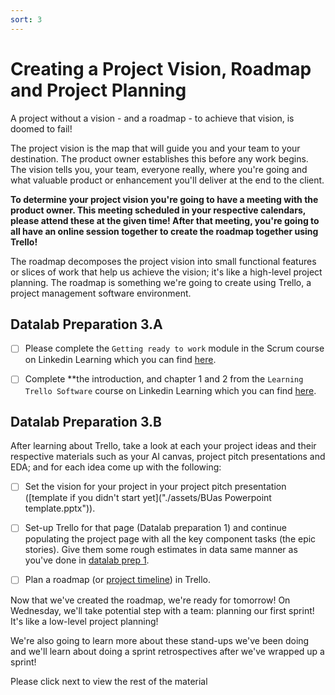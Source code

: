 ```yaml
---
sort: 3
---
```


# Creating a Project Vision, Roadmap and Project Planning

A project without a vision - and a roadmap - to achieve that vision, is
doomed to fail!

The project vision is the map that will guide you and your team to your destination.
The product owner establishes this before any work begins.
The vision tells you, your team, everyone really, where you're going and what
valuable product or enhancement you'll deliver at the end to the client.

**To determine your project vision you're going to have a meeting with the product owner. This meeting scheduled in your respective calendars, please attend these at the given time! After that meeting, you're going to all have an online session together to create the roadmap together using Trello!**

The roadmap decomposes the project vision into small functional features or slices
of work that help us achieve the vision; it's like a high-level project planning. The roadmap is something we're going to create using Trello, a project management software environment.

## Datalab Preparation 3.A
- [ ] Please complete the ```Getting ready to work``` module in the Scrum course on
Linkedin Learning which you can find [here](https://www.linkedin.com/learning/scrum-the-basics).
- [ ] Complete **the introduction, and chapter 1 and 2 from the ```Learning Trello Software``` course on
Linkedin Learning which you can find [here](https://www.linkedin.com/learning/trello-essential-training/what-is-trello?autoplay=true&u=36359204). 


## Datalab Preparation 3.B
After learning about Trello, take a look at each your project ideas and their respective materials such as your AI canvas, project pitch presentations and EDA; and for each idea come up with the following:
- [ ] Set the vision for your project in your project pitch presentation ([template if you didn't start yet]("./assets/BUas Powerpoint template.pptx")).
- [ ] Set-up Trello for that page (Datalab preparation 1) and continue populating the project page with all the key component tasks (the epic stories). Give them some rough estimates in data same manner as you've done in [datalab prep 1]().
- [ ] Plan a roadmap (or [project timeline](https://www.youtube.com/watch?v=HrsQAiMS9G8)) in Trello.


Now that we've created the roadmap, we're ready for tomorrow! On Wednesday, we'll take potential step with a team: planning our first sprint! It's like a low-level project planning! 

We're also going to learn more about these stand-ups we've been doing and we'll learn about doing a sprint retrospectives after we've wrapped up a sprint!

Please click next to view the rest of the material
